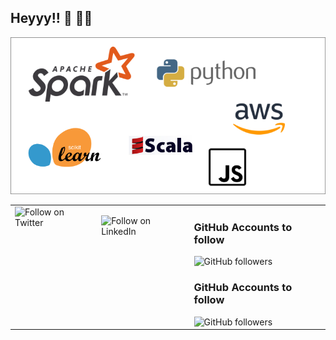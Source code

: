 ## Heyyy!!  👋 👨‍💻 

<img src="https://github.com/jmcfayaz/jmcfayaz/blob/master/header.png">

 
<table><tr><td valign="top">
<a href="https://twitter.com/intent/follow?screen_name=GrepyLab"><img align="left" src="https://img.shields.io/twitter/follow/GrepyLab.svg?style=social&label=Follow%20@Twitter" alt="Follow on Twitter"></a>
</td><td valign="top">

<a href="https://linkedin.com/in/mohamedfayazz"><img align="left" src="https://img.shields.io/badge/LinkedIn-500%2B-blue?style=social&label=Connect%20@LinkedIn" alt="Follow on LinkedIn"></a>
</td><td valign="top">

### GitHub Accounts to follow
<img alt="GitHub followers" src="https://img.shields.io/github/followers/jmcfayaz?label=Follow&style=social">


### GitHub Accounts to follow
<img alt="GitHub followers" src="https://img.shields.io/github/followers/fayaz92?label=Follow&style=social">

</td></tr></table>

<!--[![Git Hits](http://hits.dwyl.com/fayaz92/fayaz92/fayaz92.svg)](http://hits.dwyl.com/fayaz92/fayaz92/fayaz92)--!>


<!--
**mohamed-fayaz/mohamed-fayaz** is a ✨ _special_ ✨ repository because its `README.md` (this file) appears on your GitHub profile.

Here are some ideas to get you started:

- 🔭 I’m currently working on ...
- 🌱 I’m currently learning ...
- 👯 I’m looking to collaborate on ...
- 🤔 I’m looking for help with ...
- 💬 Ask me about ...
- 📫 How to reach me: ...
- 😄 Pronouns: ...
- ⚡ Fun fact: ...
-->
